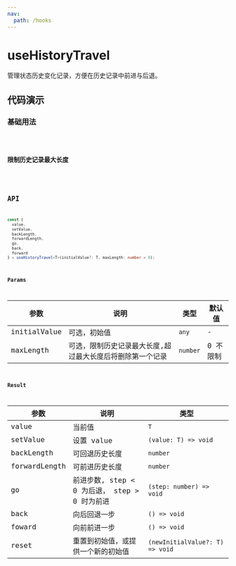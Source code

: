 ```yaml
---
nav:
  path: /hooks
---
```


# useHistoryTravel

管理状态历史变化记录，方便在历史记录中前进与后退。

## 代码演示

### 基础用法

<code src="./demo/demo1.tsx" />

### 限制历史记录最大长度

<code src="./demo/demo2.tsx" />

## API

```typescript
const {
  value,
  setValue,
  backLength,
  forwardLength,
  go,
  back,
  forward
} = useHistoryTravel<T>(initialValue?: T, maxLength: number = 0);
```

### Params

| 参数         | 说明                                                      | 类型     | 默认值   |
| ------------ | --------------------------------------------------------- | -------- | -------- |
| initialValue | 可选，初始值                                              | `any`    | -        |
| maxLength    | 可选，限制历史记录最大长度,超过最大长度后将删除第一个记录 | `number` | 0 不限制 |

### Result

| 参数          | 说明                                          | 类型                            |
| ------------- | --------------------------------------------- | ------------------------------- |
| value         | 当前值                                        | `T`                             |
| setValue      | 设置 value                                    | `(value: T) => void`            |
| backLength    | 可回退历史长度                                | `number`                        |
| forwardLength | 可前进历史长度                                | `number`                        |
| go            | 前进步数, step < 0 为后退， step > 0 时为前进 | `(step: number) => void`        |
| back          | 向后回退一步                                  | `() => void`                    |
| foward        | 向前前进一步                                  | `() => void`                    |
| reset         | 重置到初始值，或提供一个新的初始值            | `(newInitialValue?: T) => void` |
